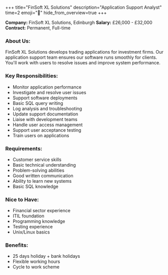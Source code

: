 +++
title="FinSoft XL Solutions"
description="Application Support Analyst"
time=2
emoji="📱"
hide_from_overview=true
+++

**Company:** FinSoft XL Solutions, Edinburgh
**Salary:** £26,000 - £32,000
**Contract:** Permanent, Full-time

### About Us:

FinSoft XL Solutions develops trading applications for investment firms. Our application support team ensures our software runs smoothly for clients. You'll work with users to resolve issues and improve system performance.

### Key Responsibilities:

- Monitor application performance
- Investigate and resolve user issues
- Support software deployments
- Basic SQL query writing
- Log analysis and troubleshooting
- Update support documentation
- Liaise with development teams
- Handle user access management
- Support user acceptance testing
- Train users on applications

### Requirements:

- Customer service skills
- Basic technical understanding
- Problem-solving abilities
- Good written communication
- Ability to learn new systems
- Basic SQL knowledge

### Nice to Have:

- Financial sector experience
- ITIL foundation
- Programming knowledge
- Testing experience
- Unix/Linux basics

### Benefits:

- 25 days holiday + bank holidays
- Flexible working hours
- Cycle to work scheme
